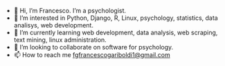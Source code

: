 - 👋 Hi, I’m Francesco. I’m a psychologist.
- 👀 I’m interested in Python, Django, R, Linux, psychology, statistics, data analisys, web development.  
- 🌱 I’m currently learning web development, data analysis, web scraping, text mining, linux administration.
- 💞️ I’m looking to collaborate on software for psychology.
- 📫 How to reach me fgfrancescogariboldi1@gmail.com

<!---
Franaz96/Franaz96 is a ✨ special ✨ repository because its `README.md` (this file) appears on your GitHub profile.
You can click the Preview link to take a look at your changes.
--->
